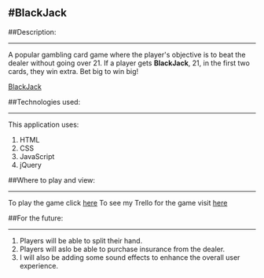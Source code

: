 #BlackJack
---

##Description:
___

A popular gambling card game where the player's objective is to beat the dealer without going over 21.
If a player gets **BlackJack**, 21,  in the first two cards, they win extra. Bet big to win big!

[BlackJack](https://i.imgur.com/Ui451ZS.jpg)

##Technologies used:
___

This application uses:
1. HTML
2. CSS
3. JavaScript
4. jQuery

##Where to play and view:
___

To play the game click [here](https://cdecamp77.github.io/Black_Jack/ "Play some BlackJack")
To see my Trello for the game visit [here](https://trello.com/b/35z3yQUg "My Trello")

##For the future:
___

1. Players will be able to split their hand.
2. Players will aslo be able to purchase insurance from the dealer. 
3. I will also be adding some sound effects to enhance the overall user experience. 